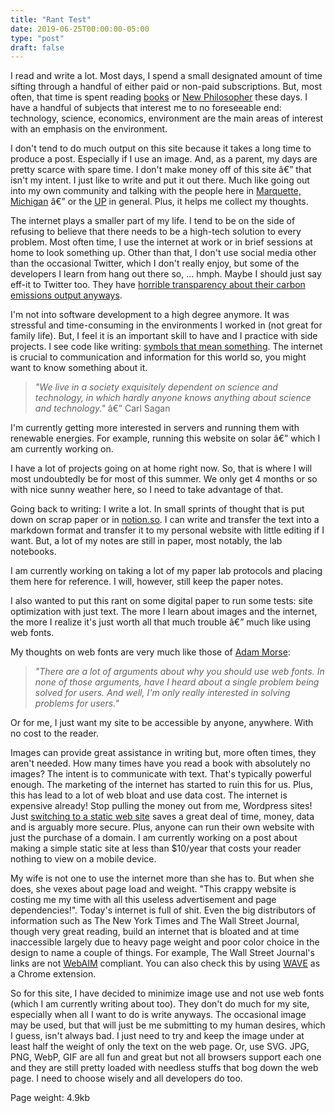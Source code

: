 ```yaml
---
title: "Rant Test"
date: 2019-06-25T00:00:00-05:00
type: "post"
draft: false
---
```


I read and write a lot. Most days, I spend a small designated amount of time sifting through a handful of either paid or non-paid subscriptions. But, most often, that time is spent reading [books](https://etreacy.me/library) or [New Philosopher](https://www.newphilosopher.com/) these days. I have a handful of subjects that interest me to no foreseeable end: technology, science, economics, environment are the main areas of interest with an emphasis on the environment.

I don't tend to do much output on this site because it takes a long time to produce a post. Especially if I use an image. And, as a parent, my days are pretty scarce with spare time. I don't make money off of this site â€” that isn't my intent. I just like to write and put it out there. Much like going out into my own community and talking with the people here in [Marquette, Michigan](https://www.travelmarquettemichigan.com/) â€” or the [UP](https://en.wikipedia.org/wiki/Upper_Peninsula_of_Michigan) in general. Plus, it helps me collect my thoughts.

The internet plays a smaller part of my life. I tend to be on the side of refusing to believe that there needs to be a high-tech solution to every problem. Most often time, I use the internet at work or in brief sessions at home to look something up. Other than that, I don't use social media other than the occasional Twitter, which I don't really enjoy, but some of the developers I learn from hang out there so, ... hmph. Maybe I should just say eff-it to Twitter too. They have [horrible transparency about their carbon emissions output anyways](http://www.clickclean.org/international/en/).

I'm not into software development to a high degree anymore. It was stressful and time-consuming in the environments I worked in (not great for family life). But, I feel it is an important skill to have and I practice with side projects. I see code like writing: [symbols that mean something](http://nicolasgallagher.com/about-html-semantics-front-end-architecture/). The internet is crucial to communication and information for this world so, you might want to know something about it.

> *"We live in a society exquisitely dependent on science and technology, in which hardly anyone knows anything about science and technology."*   â€” Carl Sagan

I'm currently getting more interested in servers and running them with renewable energies. For example, running this website on solar â€” which I am currently working on.

I have a lot of projects going on at home right now. So, that is where I will most undoubtedly be for most of this summer. We only get 4 months or so with nice sunny weather here, so I need to take advantage of that.

Going back to writing: I write a lot. In small sprints of thought that is put down on scrap paper or in [notion.so](https://www.notion.so/?r=0f990c448e7149248f0952a7dce4fb3f). I can write and transfer the text into a markdown format and transfer it to my personal website with little editing if I want. But, a lot of my notes are still in paper, most notably, the lab notebooks.

I am currently working on taking a lot of my paper lab protocols and placing them here for reference. I will, however, still keep the paper notes.

I also wanted to put this rant on some digital paper to run some tests: site optimization with just text. The more I learn about images and the internet, the more I realize it's just worth all that much trouble â€” much like using web fonts.

My thoughts on web fonts are very much like those of [Adam Morse](http://mrmrs.cc/writing/webfonts/):

> *"There are a lot of arguments about why you should use web fonts. In none of those arguments, have I heard about a single problem being solved for users. And well, I'm only really interested in solving problems for users."*

Or for me, I just want my site to be accessible by anyone, anywhere. With no cost to the reader.

Images can provide great assistance in writing but, more often times, they aren't needed. How many times have you read a book with absolutely no images? The intent is to communicate with text. That's typically powerful enough. The marketing of the internet has started to ruin this for us. Plus, this has lead to a lot of web bloat and use data cost. The internet is expensive already! Stop pulling the money out from me, Wordpress sites! Just [switching to a static web site](https://dzone.com/articles/6-reasons-why-you-should-go-for-a-static-website) saves a great deal of time, money, data and is arguably more secure. Plus, anyone can run their own website with just the purchase of a domain. I am currently working on a post about making a simple static site at less than $10/year that costs your reader nothing to view on a mobile device.

My wife is not one to use the internet more than she has to. But when she does, she vexes about page load and weight. "This crappy website is costing me my time with all this useless advertisement and page dependencies!".  Today's internet is full of shit. Even the big distributors of information such as The New York Times and The Wall Street Journal, though very great reading, build an internet that is bloated and at time inaccessible largely due to heavy page weight and poor color choice in the design to name a couple of things. For example, The Wall Street Journal's links are not [WebAIM](https://webaim.org/) compliant.  You can also check this by using [WAVE](https://chrome.google.com/webstore/detail/wave-evaluation-tool/jbbplnpkjmmeebjpijfedlgcdilocofh) as a Chrome extension.

So for this site, I have decided to minimize image use and not use web fonts (which I am currently writing about too). They don't do much for my site, especially when all I want to do is write anyways. The occasional image may be used, but that will just be me submitting to my human desires, which I guess, isn't always bad. I just need to try and keep the image under at least half the weight of only the text on the web page. Or, use SVG. JPG, PNG, WebP, GIF are all fun and great but not all browsers support each one and they are still pretty loaded with needless stuffs that bog down the web page. I need to choose wisely and all developers do too.

Page weight: 4.9kb
